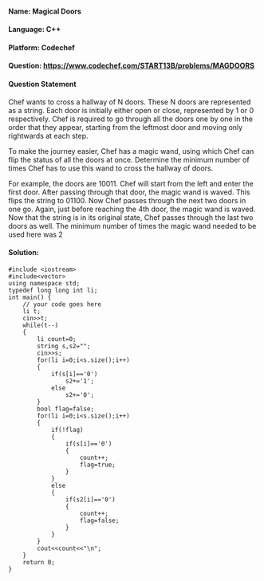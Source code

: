 #### Name: Magical Doors
#### Language: C++
#### Platform: Codechef
#### Question: https://www.codechef.com/START13B/problems/MAGDOORS

#### Question Statement

Chef wants to cross a hallway of N doors. These N doors are represented as a string. Each door is initially either open or close, represented by 1 or 0 respectively. Chef is required to go through all the doors one by one in the order that they appear, starting from the leftmost door and moving only rightwards at each step.

To make the journey easier, Chef has a magic wand, using which Chef can flip the status of all the doors at once. Determine the minimum number of times Chef has to use this wand to cross the hallway of doors.

For example, the doors are 10011. Chef will start from the left and enter the first door. After passing through that door, the magic wand is waved. This flips the string to 01100. Now Chef passes through the next two doors in one go. Again, just before reaching the 4th door, the magic wand is waved. Now that the string is in its original state, Chef passes through the last two doors as well. The minimum number of times the magic wand needed to be used here was 2
#### Solution:
```
#include <iostream>
#include<vector>
using namespace std;
typedef long long int li;
int main() {
	// your code goes here
	li t;
	cin>>t;
	while(t--)
	{
	    li count=0;
	    string s,s2="";
	    cin>>s;
	    for(li i=0;i<s.size();i++)
	    {
	        if(s[i]=='0')
	            s2+='1';
	        else
	            s2+='0';
	    }
	    bool flag=false;
	    for(li i=0;i<s.size();i++)
	    {
	        if(!flag)
	        {
	            if(s[i]=='0')
	            {
	                count++;
	                flag=true;
	            }
	        }
	        else
	        {
	            if(s2[i]=='0')
	            {
	                count++;
	                flag=false;
	            }
	        }
	    }
	    cout<<count<<"\n";
	}
	return 0;
}
```
